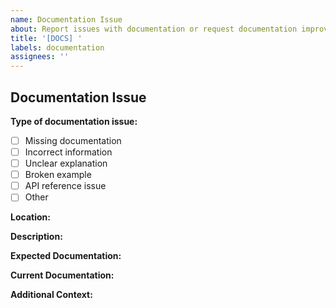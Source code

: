 ```yaml
---
name: Documentation Issue
about: Report issues with documentation or request documentation improvements
title: '[DOCS] '
labels: documentation
assignees: ''
---
```


## Documentation Issue

**Type of documentation issue:**
- [ ] Missing documentation
- [ ] Incorrect information
- [ ] Unclear explanation
- [ ] Broken example
- [ ] API reference issue
- [ ] Other

**Location:**
<!-- Which page/section needs attention? Include URL if applicable -->

**Description:**
<!-- Clear description of the issue or improvement needed -->

**Expected Documentation:**
<!-- What should the documentation say or include? -->

**Current Documentation:**
<!-- What does it currently say? (if applicable) -->

**Additional Context:**
<!-- Any other context about the documentation issue -->